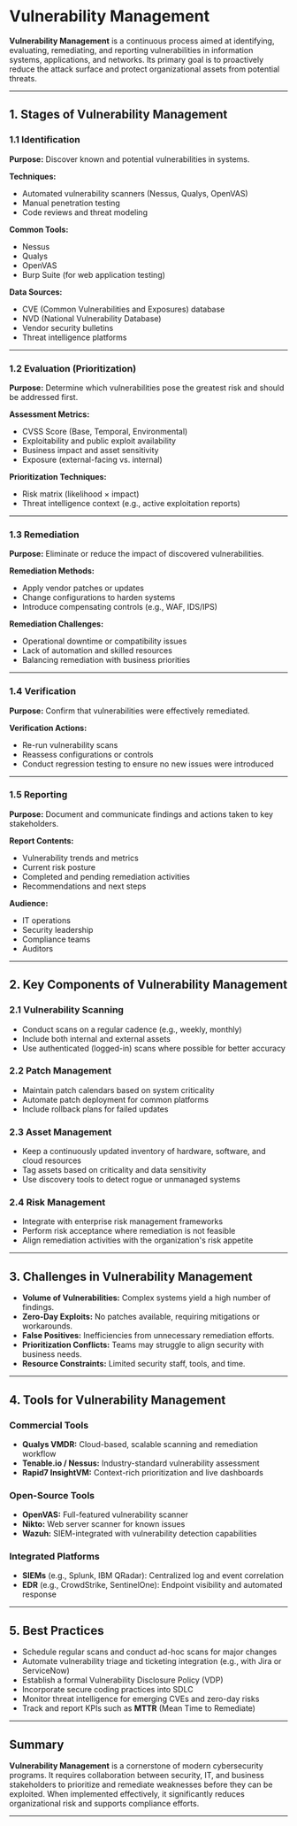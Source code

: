 
# Vulnerability Management

**Vulnerability Management** is a continuous process aimed at identifying, evaluating, remediating, and reporting vulnerabilities in information systems, applications, and networks. Its primary goal is to proactively reduce the attack surface and protect organizational assets from potential threats.

---

## 1. Stages of Vulnerability Management

### 1.1 Identification

**Purpose:** Discover known and potential vulnerabilities in systems.

**Techniques:**

* Automated vulnerability scanners (Nessus, Qualys, OpenVAS)
* Manual penetration testing
* Code reviews and threat modeling

**Common Tools:**

* Nessus
* Qualys
* OpenVAS
* Burp Suite (for web application testing)

**Data Sources:**

* CVE (Common Vulnerabilities and Exposures) database
* NVD (National Vulnerability Database)
* Vendor security bulletins
* Threat intelligence platforms

---

### 1.2 Evaluation (Prioritization)

**Purpose:** Determine which vulnerabilities pose the greatest risk and should be addressed first.

**Assessment Metrics:**

* CVSS Score (Base, Temporal, Environmental)
* Exploitability and public exploit availability
* Business impact and asset sensitivity
* Exposure (external-facing vs. internal)

**Prioritization Techniques:**

* Risk matrix (likelihood × impact)
* Threat intelligence context (e.g., active exploitation reports)

---

### 1.3 Remediation

**Purpose:** Eliminate or reduce the impact of discovered vulnerabilities.

**Remediation Methods:**

* Apply vendor patches or updates
* Change configurations to harden systems
* Introduce compensating controls (e.g., WAF, IDS/IPS)

**Remediation Challenges:**

* Operational downtime or compatibility issues
* Lack of automation and skilled resources
* Balancing remediation with business priorities

---

### 1.4 Verification

**Purpose:** Confirm that vulnerabilities were effectively remediated.

**Verification Actions:**

* Re-run vulnerability scans
* Reassess configurations or controls
* Conduct regression testing to ensure no new issues were introduced

---

### 1.5 Reporting

**Purpose:** Document and communicate findings and actions taken to key stakeholders.

**Report Contents:**

* Vulnerability trends and metrics
* Current risk posture
* Completed and pending remediation activities
* Recommendations and next steps

**Audience:**

* IT operations
* Security leadership
* Compliance teams
* Auditors

---

## 2. Key Components of Vulnerability Management

### 2.1 Vulnerability Scanning

* Conduct scans on a regular cadence (e.g., weekly, monthly)
* Include both internal and external assets
* Use authenticated (logged-in) scans where possible for better accuracy

### 2.2 Patch Management

* Maintain patch calendars based on system criticality
* Automate patch deployment for common platforms
* Include rollback plans for failed updates

### 2.3 Asset Management

* Keep a continuously updated inventory of hardware, software, and cloud resources
* Tag assets based on criticality and data sensitivity
* Use discovery tools to detect rogue or unmanaged systems

### 2.4 Risk Management

* Integrate with enterprise risk management frameworks
* Perform risk acceptance where remediation is not feasible
* Align remediation activities with the organization's risk appetite

---

## 3. Challenges in Vulnerability Management

* **Volume of Vulnerabilities:** Complex systems yield a high number of findings.
* **Zero-Day Exploits:** No patches available, requiring mitigations or workarounds.
* **False Positives:** Inefficiencies from unnecessary remediation efforts.
* **Prioritization Conflicts:** Teams may struggle to align security with business needs.
* **Resource Constraints:** Limited security staff, tools, and time.

---

## 4. Tools for Vulnerability Management

### Commercial Tools

* **Qualys VMDR:** Cloud-based, scalable scanning and remediation workflow
* **Tenable.io / Nessus:** Industry-standard vulnerability assessment
* **Rapid7 InsightVM:** Context-rich prioritization and live dashboards

### Open-Source Tools

* **OpenVAS:** Full-featured vulnerability scanner
* **Nikto:** Web server scanner for known issues
* **Wazuh:** SIEM-integrated with vulnerability detection capabilities

### Integrated Platforms

* **SIEMs** (e.g., Splunk, IBM QRadar): Centralized log and event correlation
* **EDR** (e.g., CrowdStrike, SentinelOne): Endpoint visibility and automated response

---

## 5. Best Practices

* Schedule regular scans and conduct ad-hoc scans for major changes
* Automate vulnerability triage and ticketing integration (e.g., with Jira or ServiceNow)
* Establish a formal Vulnerability Disclosure Policy (VDP)
* Incorporate secure coding practices into SDLC
* Monitor threat intelligence for emerging CVEs and zero-day risks
* Track and report KPIs such as **MTTR** (Mean Time to Remediate)

---

## Summary

**Vulnerability Management** is a cornerstone of modern cybersecurity programs. It requires collaboration between security, IT, and business stakeholders to prioritize and remediate weaknesses before they can be exploited. When implemented effectively, it significantly reduces organizational risk and supports compliance efforts.

---
